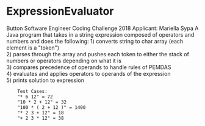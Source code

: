 # ExpressionEvaluator

Button Software Engineer Coding Challenge 2018 
Applicant: Mariella Sypa 
	A Java program that takes in a string expression composed of operators and numbers and does the following: 
		1) converts string to char array (each element is a "token") <br />
		2) parses through the array and pushes each token to either the stack of numbers or operators depending on what it is <br />
		3) compares precedence of operands to handle rules of PEMDAS <br />
		4) evaluates and applies operators to operands of the expression <br />
		5) prints solution to expression<br />

		Test Cases:
		"* 6 12" = 72
		"10 * 2 + 12" = 32
		"100 * ( 2 + 12 )" = 1400
		"* 2 3 + 12" = 18
		"+ 2 3 * 12" = 38
